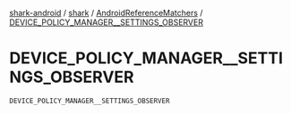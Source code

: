 [shark-android](../../index.md) / [shark](../index.md) / [AndroidReferenceMatchers](index.md) / [DEVICE_POLICY_MANAGER__SETTINGS_OBSERVER](./-d-e-v-i-c-e_-p-o-l-i-c-y_-m-a-n-a-g-e-r__-s-e-t-t-i-n-g-s_-o-b-s-e-r-v-e-r.md)

# DEVICE_POLICY_MANAGER__SETTINGS_OBSERVER

`DEVICE_POLICY_MANAGER__SETTINGS_OBSERVER`